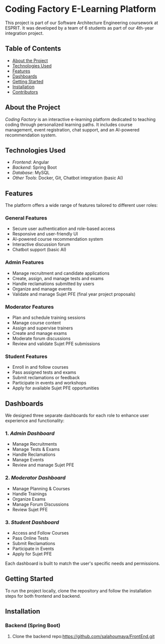 # Coding Factory E-Learning Platform

This project is part of our Software Architecture Engineering coursework at ESPRIT. It was developed by a team of 6 students as part of our 4th-year integration project.

## Table of Contents

- [About the Project](#about-the-project)
- [Technologies Used](#technologies-used)
- [Features](#features)
- [Dashboards](#dashboards)
- [Getting Started](#getting-started)
- [Installation](#installation)
- [Contributors](#contributors)

## About the Project

*Coding Factory* is an interactive e-learning platform dedicated to teaching coding through personalized learning paths. It includes course management, event registration, chat support, and an AI-powered recommendation system.

## Technologies Used

- *Frontend*: Angular
- *Backend*: Spring Boot
- *Database*: MySQL
- *Other Tools*: Docker, Git, Chatbot integration (basic AI)

## Features

The platform offers a wide range of features tailored to different user roles:

### General Features
- Secure user authentication and role-based access
- Responsive and user-friendly UI
- AI-powered course recommendation system
- Interactive discussion forum
- Chatbot support (basic AI)

### Admin Features
- Manage recruitment and candidate applications
- Create, assign, and manage tests and exams
- Handle reclamations submitted by users
- Organize and manage events
- Validate and manage Sujet PFE (final year project proposals)

### Moderator Features
- Plan and schedule training sessions
- Manage course content
- Assign and supervise trainers
- Create and manage exams
- Moderate forum discussions
- Review and validate Sujet PFE submissions

### Student Features
- Enroll in and follow courses
- Pass assigned tests and exams
- Submit reclamations or feedback
- Participate in events and workshops
- Apply for available Sujet PFE opportunities

## Dashboards

We designed three separate dashboards for each role to enhance user experience and functionality:

### 1. *Admin Dashboard*
- Manage Recruitments
- Manage Tests & Exams
- Handle Reclamations
- Manage Events
- Review and manage Sujet PFE

### 2. *Moderator Dashboard*
- Manage Planning & Courses
- Handle Trainings
- Organize Exams
- Manage Forum Discussions
- Review Sujet PFE

### 3. *Student Dashboard*
- Access and Follow Courses
- Pass Online Tests
- Submit Reclamations
- Participate in Events
- Apply for Sujet PFE

Each dashboard is built to match the user's specific needs and permissions.

## Getting Started

To run the project locally, clone the repository and follow the installation steps for both frontend and backend.

## Installation

### Backend (Spring Boot)

1. Clone the backend repo:https://github.com/salahoumaya/FrontEnd.git
